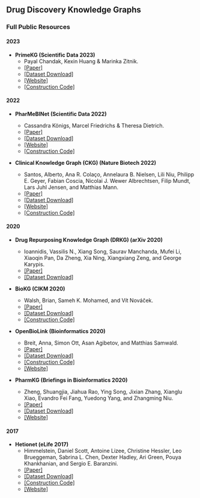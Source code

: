 ## Drug Discovery Knowledge Graphs 

### Full Public Resources

#### 2023

- **PrimeKG (Scientific Data 2023)**
  - Payal Chandak, Kexin Huang & Marinka Zitnik.
  - [[Paper]](https://www.nature.com/articles/s41597-023-01960-3)
  - [[Dataset Download]](https://dataverse.harvard.edu/dataset.xhtml?persistentId=doi:10.7910/DVN/IXA7BM)
  - [[Website]](https://zitniklab.hms.harvard.edu/projects/PrimeKG/)
  - [[Construction Code]](https://github.com/mims-harvard/PrimeKG)

#### 2022

- **PharMeBINet (Scientific Data 2022)**
  - Cassandra Königs, Marcel Friedrichs & Theresa Dietrich.
  - [[Paper]](https://www.nature.com/articles/s41597-022-01510-3)
  - [[Dataset Download]](https://zenodo.org/record/6578218)
  - [[Website]](https://pharmebi.net/#/)
  - [[Construction Code]](https://github.com/ckoenigs/PharMeBINet)

- **Clinical Knowledge Graph (CKG) (Nature Biotech 2022)**
  - Santos, Alberto, Ana R. Colaço, Annelaura B. Nielsen, Lili Niu, Philipp E. Geyer, Fabian Coscia, Nicolai J. Wewer Albrechtsen, Filip Mundt, Lars Juhl Jensen, and Matthias Mann.
  - [[Paper]](https://www.nature.com/articles/s41587-021-01145-6)
  - [[Dataset Download]](https://data.mendeley.com/datasets/mrcf7f4tc2/1)
  - [[Website]](https://ckg.readthedocs.io/en/latest/)
  - [[Construction Code]](https://github.com/MannLabs/CKG)

#### 2020

- **Drug Repurposing Knowledge Graph (DRKG) (arXiv 2020)**
  - Ioannidis, Vassilis N., Xiang Song, Saurav Manchanda, Mufei Li, Xiaoqin Pan, Da Zheng, Xia Ning, Xiangxiang Zeng, and George Karypis.
  - [[Paper]](https://github.com/gnn4dr/DRKG/blob/master/DRKG%20Drug%20Repurposing%20Knowledge%20Graph.pdf)
  - [[Dataset Download]](https://github.com/gnn4dr/DRKG)

- **BioKG (CIKM 2020)**
  - Walsh, Brian, Sameh K. Mohamed, and Vít Nováček.
  - [[Paper]](https://dl.acm.org/doi/10.1145/3340531.3412776)
  - [[Dataset Download]](https://github.com/dsi-bdi/biokg/releases/tag/v1.0.0)
  - [[Construction Code]](https://github.com/dsi-bdi/biokg)

- **OpenBioLink (Bioinformatics 2020)**
  - Breit, Anna, Simon Ott, Asan Agibetov, and Matthias Samwald.
  - [[Paper]](https://arxiv.org/abs/1912.04616)
  - [[Dataset Download]](https://zenodo.org/record/3834052)
  - [[Construction Code]](https://github.com/OpenBioLink/OpenBioLink)
  - [[Website]](https://openbiolink.github.io/)

- **PharmKG (Briefings in Bioinformatics 2020)**
  - Zheng, Shuangjia, Jiahua Rao, Ying Song, Jixian Zhang, Xianglu Xiao, Evandro Fei Fang, Yuedong Yang, and Zhangming Niu.
  - [[Paper]](https://doi.org/10.1093/bib/bbaa344)
  - [[Dataset Download]](https://zenodo.org/record/4077338)
  - [[Website]](https://github.com/MindRank-Biotech/PharmKG)

#### 2017

- **Hetionet (eLife 2017)**
  - Himmelstein, Daniel Scott, Antoine Lizee, Christine Hessler, Leo Brueggeman, Sabrina L. Chen, Dexter Hadley, Ari Green, Pouya Khankhanian, and Sergio E. Baranzini.
  - [[Paper]](https://elifesciences.org/articles/26726)
  - [[Dataset Download]](https://github.com/hetio/hetionet)
  - [[Construction Code]](https://github.com/dhimmel/integrate)
  - [[Website]](https://het.io/)